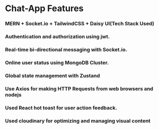 # Chat-App Features
### MERN + Socket.io + TailwindCSS + Daisy UI(Tech Stack Used)
### Authentication and authorization using jwt.
### Real-time bi-directional messaging with Socket.io.
### Online user status using MongoDB Cluster.
### Global state management with Zustand
### Use Axios for making HTTP Requests from web browsers and nodejs
### Used React hot toast for user action feedback.
### Used cloudinary for optimizing and managing visual content
